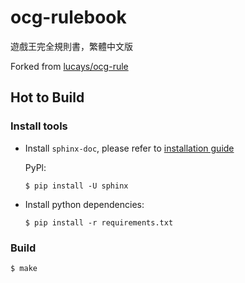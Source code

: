 # ocg-rulebook
遊戲王完全規則書，繁體中文版

Forked from [lucays/ocg-rule](https://github.com/lucays/ocg-rule)

## Hot to Build

### Install tools

- Install `sphinx-doc`, please refer to [installation guide](https://www.sphinx-doc.org/en/master/usage/installation.html)

  PyPl:
  ```
  $ pip install -U sphinx
  ```

- Install python dependencies:
  ```
  $ pip install -r requirements.txt
  ```

### Build
```
$ make
```
